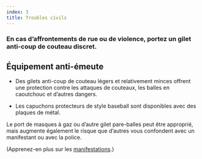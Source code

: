 ```yaml
---
index: 3
title: Troubles civils
---
```

### En cas d’affrontements de rue ou de violence, portez un gilet anti-coup de couteau discret.

## Équipement anti-émeute

*   Des gilets anti-coup de couteau légers et relativement minces offrent une protection contre les attaques de couteaux, les balles en caoutchouc et d’autres dangers.

*   Les capuchons protecteurs de style baseball sont disponibles avec des plaques de métal.

Le port de masques à gaz ou d’autre gilet pare-balles peut être approprié, mais augmente également le risque que d’autres vous confondent avec un manifestant ou avec la police.

(Apprenez-en plus sur les [manifestations](umbrella://work/protests/beginner).)